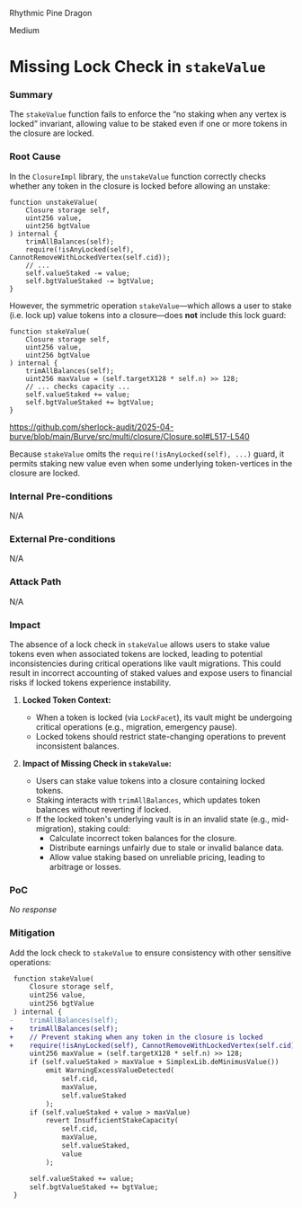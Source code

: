 Rhythmic Pine Dragon

Medium

# Missing Lock Check in `stakeValue`

### Summary

The `stakeValue` function fails to enforce the “no staking when any vertex is locked” invariant, allowing value to be staked even if one or more tokens in the closure are locked.


### Root Cause


In the `ClosureImpl` library, the `unstakeValue` function correctly checks whether any token in the closure is locked before allowing an unstake:

```solidity
function unstakeValue(
    Closure storage self,
    uint256 value,
    uint256 bgtValue
) internal {
    trimAllBalances(self);
    require(!isAnyLocked(self), CannotRemoveWithLockedVertex(self.cid));
    // ...
    self.valueStaked -= value;
    self.bgtValueStaked -= bgtValue;
}
```

However, the symmetric operation `stakeValue`—which allows a user to stake (i.e. lock up) value tokens into a closure—does **not** include this lock guard:

```solidity
function stakeValue(
    Closure storage self,
    uint256 value,
    uint256 bgtValue
) internal {
    trimAllBalances(self);
    uint256 maxValue = (self.targetX128 * self.n) >> 128;
    // ... checks capacity ...
    self.valueStaked += value;
    self.bgtValueStaked += bgtValue;
}
```
https://github.com/sherlock-audit/2025-04-burve/blob/main/Burve/src/multi/closure/Closure.sol#L517-L540

Because `stakeValue` omits the `require(!isAnyLocked(self), ...)` guard, it permits staking new value even when some underlying token-vertices in the closure are locked.

### Internal Pre-conditions

N/A

### External Pre-conditions

N/A

### Attack Path

N/A

### Impact


The absence of a lock check in `stakeValue` allows users to stake value tokens even when associated tokens are locked, leading to potential inconsistencies during critical operations like vault migrations. This could result in incorrect accounting of staked values and expose users to financial risks if locked tokens experience instability.

1. **Locked Token Context:**
   - When a token is locked (via `LockFacet`), its vault might be undergoing critical operations (e.g., migration, emergency pause).
   - Locked tokens should restrict state-changing operations to prevent inconsistent balances.

2. **Impact of Missing Check in `stakeValue`:**
   - Users can stake value tokens into a closure containing locked tokens.
   - Staking interacts with `trimAllBalances`, which updates token balances without reverting if locked.
   - If the locked token's underlying vault is in an invalid state (e.g., mid-migration), staking could:
     - Calculate incorrect token balances for the closure.
     - Distribute earnings unfairly due to stale or invalid balance data.
     - Allow value staking based on unreliable pricing, leading to arbitrage or losses.



### PoC

_No response_

### Mitigation


Add the lock check to `stakeValue` to ensure consistency with other sensitive operations:

```diff
 function stakeValue(
     Closure storage self,
     uint256 value,
     uint256 bgtValue
 ) internal {
-    trimAllBalances(self);
+    trimAllBalances(self);
+    // Prevent staking when any token in the closure is locked
+    require(!isAnyLocked(self), CannotRemoveWithLockedVertex(self.cid));
     uint256 maxValue = (self.targetX128 * self.n) >> 128;
     if (self.valueStaked > maxValue + SimplexLib.deMinimusValue())
         emit WarningExcessValueDetected(
             self.cid,
             maxValue,
             self.valueStaked
         );
     if (self.valueStaked + value > maxValue)
         revert InsufficientStakeCapacity(
             self.cid,
             maxValue,
             self.valueStaked,
             value
         );

     self.valueStaked += value;
     self.bgtValueStaked += bgtValue;
 }
```